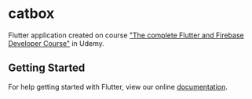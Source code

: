 # catbox

Flutter application created on course ["The complete Flutter and Firebase Developer Course"](https://www.udemy.com/flutter-development/learn/v4/overview) in Udemy.

## Getting Started

For help getting started with Flutter, view our online
[documentation](https://flutter.io/).
